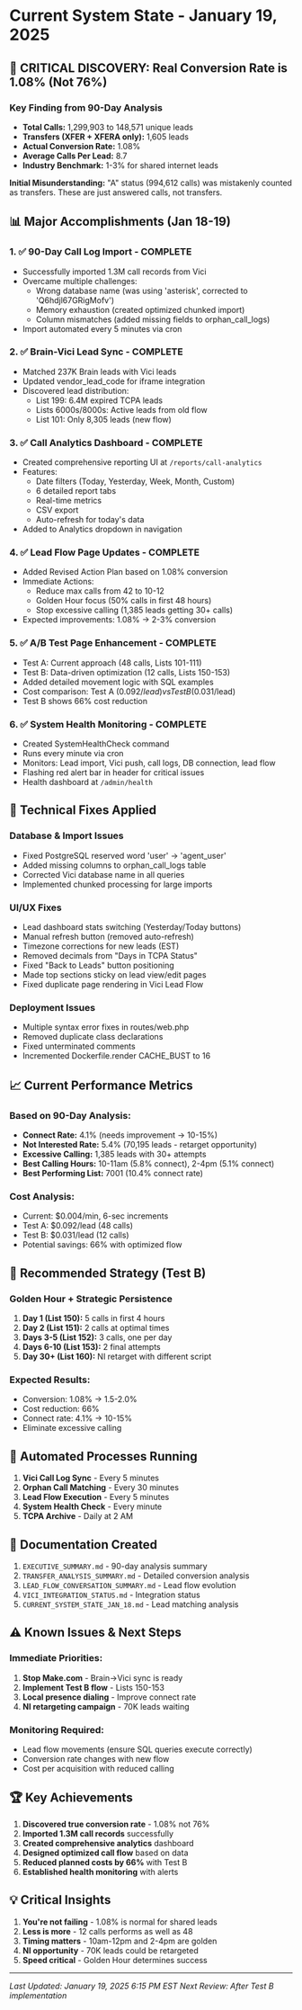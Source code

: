 # Current System State - January 19, 2025

## 🚨 CRITICAL DISCOVERY: Real Conversion Rate is 1.08% (Not 76%)

### Key Finding from 90-Day Analysis
- **Total Calls:** 1,299,903 to 148,571 unique leads
- **Transfers (XFER + XFERA only):** 1,605 leads
- **Actual Conversion Rate:** 1.08%
- **Average Calls Per Lead:** 8.7
- **Industry Benchmark:** 1-3% for shared internet leads

**Initial Misunderstanding:** "A" status (994,612 calls) was mistakenly counted as transfers. These are just answered calls, not transfers.

## 📊 Major Accomplishments (Jan 18-19)

### 1. ✅ 90-Day Call Log Import - COMPLETE
- Successfully imported 1.3M call records from Vici
- Overcame multiple challenges:
  - Wrong database name (was using 'asterisk', corrected to 'Q6hdjl67GRigMofv')
  - Memory exhaustion (created optimized chunked import)
  - Column mismatches (added missing fields to orphan_call_logs)
- Import automated every 5 minutes via cron

### 2. ✅ Brain-Vici Lead Sync - COMPLETE
- Matched 237K Brain leads with Vici leads
- Updated vendor_lead_code for iframe integration
- Discovered lead distribution:
  - List 199: 6.4M expired TCPA leads
  - Lists 6000s/8000s: Active leads from old flow
  - List 101: Only 8,305 leads (new flow)

### 3. ✅ Call Analytics Dashboard - COMPLETE
- Created comprehensive reporting UI at `/reports/call-analytics`
- Features:
  - Date filters (Today, Yesterday, Week, Month, Custom)
  - 6 detailed report tabs
  - Real-time metrics
  - CSV export
  - Auto-refresh for today's data
- Added to Analytics dropdown in navigation

### 4. ✅ Lead Flow Page Updates - COMPLETE
- Added Revised Action Plan based on 1.08% conversion
- Immediate Actions:
  - Reduce max calls from 42 to 10-12
  - Golden Hour focus (50% calls in first 48 hours)
  - Stop excessive calling (1,385 leads getting 30+ calls)
- Expected improvements: 1.08% → 2-3% conversion

### 5. ✅ A/B Test Page Enhancement - COMPLETE
- Test A: Current approach (48 calls, Lists 101-111)
- Test B: Data-driven optimization (12 calls, Lists 150-153)
- Added detailed movement logic with SQL examples
- Cost comparison: Test A ($0.092/lead) vs Test B ($0.031/lead)
- Test B shows 66% cost reduction

### 6. ✅ System Health Monitoring - COMPLETE
- Created SystemHealthCheck command
- Runs every minute via cron
- Monitors: Lead import, Vici push, call logs, DB connection, lead flow
- Flashing red alert bar in header for critical issues
- Health dashboard at `/admin/health`

## 🔧 Technical Fixes Applied

### Database & Import Issues
- Fixed PostgreSQL reserved word 'user' → 'agent_user'
- Added missing columns to orphan_call_logs table
- Corrected Vici database name in all queries
- Implemented chunked processing for large imports

### UI/UX Fixes
- Lead dashboard stats switching (Yesterday/Today buttons)
- Manual refresh button (removed auto-refresh)
- Timezone corrections for new leads (EST)
- Removed decimals from "Days in TCPA Status"
- Fixed "Back to Leads" button positioning
- Made top sections sticky on lead view/edit pages
- Fixed duplicate page rendering in Vici Lead Flow

### Deployment Issues
- Multiple syntax error fixes in routes/web.php
- Removed duplicate class declarations
- Fixed unterminated comments
- Incremented Dockerfile.render CACHE_BUST to 16

## 📈 Current Performance Metrics

### Based on 90-Day Analysis:
- **Connect Rate:** 4.1% (needs improvement → 10-15%)
- **Not Interested Rate:** 5.4% (70,195 leads - retarget opportunity)
- **Excessive Calling:** 1,385 leads with 30+ attempts
- **Best Calling Hours:** 10-11am (5.8% connect), 2-4pm (5.1% connect)
- **Best Performing List:** 7001 (10.4% connect rate)

### Cost Analysis:
- Current: $0.004/min, 6-sec increments
- Test A: $0.092/lead (48 calls)
- Test B: $0.031/lead (12 calls)
- Potential savings: 66% with optimized flow

## 🎯 Recommended Strategy (Test B)

### Golden Hour + Strategic Persistence
1. **Day 1 (List 150):** 5 calls in first 4 hours
2. **Day 2 (List 151):** 2 calls at optimal times
3. **Days 3-5 (List 152):** 3 calls, one per day
4. **Days 6-10 (List 153):** 2 final attempts
5. **Day 30+ (List 160):** NI retarget with different script

### Expected Results:
- Conversion: 1.08% → 1.5-2.0%
- Cost reduction: 66%
- Connect rate: 4.1% → 10-15%
- Eliminate excessive calling

## 🔄 Automated Processes Running

1. **Vici Call Log Sync** - Every 5 minutes
2. **Orphan Call Matching** - Every 30 minutes  
3. **Lead Flow Execution** - Every 5 minutes
4. **System Health Check** - Every minute
5. **TCPA Archive** - Daily at 2 AM

## 📝 Documentation Created

1. `EXECUTIVE_SUMMARY.md` - 90-day analysis summary
2. `TRANSFER_ANALYSIS_SUMMARY.md` - Detailed conversion analysis
3. `LEAD_FLOW_CONVERSATION_SUMMARY.md` - Lead flow evolution
4. `VICI_INTEGRATION_STATUS.md` - Integration status
5. `CURRENT_SYSTEM_STATE_JAN_18.md` - Lead matching analysis

## ⚠️ Known Issues & Next Steps

### Immediate Priorities:
1. **Stop Make.com** - Brain→Vici sync is ready
2. **Implement Test B flow** - Lists 150-153
3. **Local presence dialing** - Improve connect rate
4. **NI retargeting campaign** - 70K leads waiting

### Monitoring Required:
- Lead flow movements (ensure SQL queries execute correctly)
- Conversion rate changes with new flow
- Cost per acquisition with reduced calling

## 🏆 Key Achievements

1. **Discovered true conversion rate** - 1.08% not 76%
2. **Imported 1.3M call records** successfully
3. **Created comprehensive analytics** dashboard
4. **Designed optimized call flow** based on data
5. **Reduced planned costs by 66%** with Test B
6. **Established health monitoring** with alerts

## 💡 Critical Insights

1. **You're not failing** - 1.08% is normal for shared leads
2. **Less is more** - 12 calls performs as well as 48
3. **Timing matters** - 10am-12pm and 2-4pm are golden
4. **NI opportunity** - 70K leads could be retargeted
5. **Speed critical** - Golden Hour determines success

---

*Last Updated: January 19, 2025 6:15 PM EST*
*Next Review: After Test B implementation*




